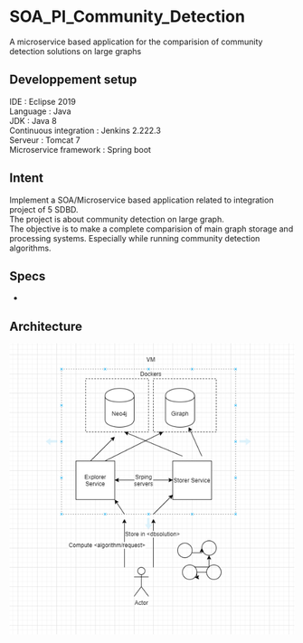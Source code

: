 # SOA_PI_Community_Detection
A microservice based application for the comparision of community detection solutions on large graphs

## Developpement setup
IDE : Eclipse 2019  
Language : Java  
JDK : Java 8  
Continuous integration : Jenkins 2.222.3  
Serveur : Tomcat 7  
Microservice framework : Spring boot  

## Intent
Implement a SOA/Microservice based application related to integration project of 5 SDBD.  
The project is about community detection on large graph.  
The objective is to make a complete comparision of main graph storage and processing systems. Especially while running community detection algorithms.  

## Specs
- 

## Architecture

![Latest Architecture](https://github.com/vsaulnie/SOA_PI_Community_Detection/blob/main/doc/architecture.png)
